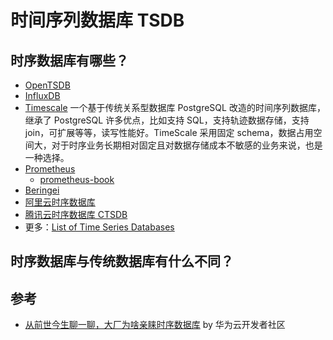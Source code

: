 # 时间序列数据库 TSDB

## 时序数据库有哪些？
- [OpenTSDB](https://github.com/OpenTSDB/opentsdb)
- [InfluxDB](https://github.com/influxdata/influxdb)
- [Timescale](https://www.timescale.com/) 一个基于传统关系型数据库 PostgreSQL 改造的时间序列数据库，继承了 PostgreSQL 许多优点，比如支持 SQL，支持轨迹数据存储，支持 join，可扩展等等，读写性能好。TimeScale 采用固定 schema，数据占用空间大，对于时序业务长期相对固定且对数据存储成本不敏感的业务来说，也是一种选择。
- [Prometheus](https://github.com/prometheus/prometheus)
    - [prometheus-book](https://yunlzheng.gitbook.io/prometheus-book/)
- [Beringei](https://github.com/facebookarchive/beringei)
- [阿里云时序数据库](https://www.aliyun.com/product/hitsdb)
- [腾讯云时序数据库 CTSDB](https://cloud.tencent.com/document/product/652)
- 更多：[List of Time Series Databases](https://misfra.me/2016/04/09/tsdb-list/)

## 时序数据库与传统数据库有什么不同？

## 参考
- [从前世今生聊一聊，大厂为啥亲睐时序数据库](https://zhuanlan.zhihu.com/p/309749066) by 华为云开发者社区